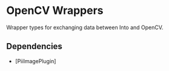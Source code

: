 OpenCV Wrappers
===============

Wrapper types for exchanging data between Into and OpenCV.

Dependencies
------------

- [PiiImagePlugin]
